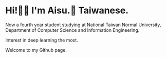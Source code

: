 # Hi!👋🏻 I'm Aisu.🧊 Taiwanese.

Now a fourth year student studying at National Taiwan Normal University, Department of Computer Science and Information Engineering.

Interest in deep learning the most.

Welcome to my Github page.
